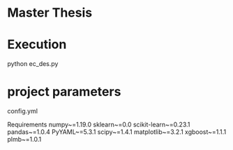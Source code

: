 # Master Thesis

# Execution
python ec_des.py

# project parameters
config.yml

Requirements
numpy~=1.19.0
sklearn~=0.0
scikit-learn~=0.23.1
pandas~=1.0.4
PyYAML~=5.3.1
scipy~=1.4.1
matplotlib~=3.2.1
xgboost~=1.1.1
plmb~=1.0.1


